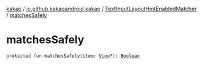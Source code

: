 [kakao](../../index.md) / [io.github.kakaoandroid.kakao](../index.md) / [TextInputLayoutHintEnabledMatcher](index.md) / [matchesSafely](./matches-safely.md)

# matchesSafely

`protected fun matchesSafely(item: `[`View`](https://developer.android.com/reference/android/view/View.html)`?): `[`Boolean`](https://kotlinlang.org/api/latest/jvm/stdlib/kotlin/-boolean/index.html)